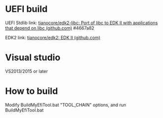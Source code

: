 # UEFI build

UEFI Stdlib link: [tianocore/edk2-libc: Port of libc to EDK II with applications that depend on libc (github.com)](https://github.com/tianocore/edk2-libc) #4667a82

EDK2 link: [tianocore/edk2: EDK II (github.com)](https://github.com/tianocore/edk2)



# Visual studio

VS2013/2015 or later



# How to build

Modify BuildMyEfiTool.bat "TOOL_CHAIN" options, and run BuildMyEfiTool.bat